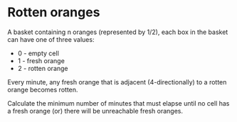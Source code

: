 # Rotten oranges

A basket containing n oranges (represented by 1/2), each box in the basket can have one of three values:

* 0 - empty cell
* 1 - fresh orange
* 2 - rotten orange

Every minute, any fresh orange that is adjacent (4-directionally) to a rotten orange becomes rotten.

Calculate the minimum number of minutes that must elapse until no cell has a fresh orange (or) there will be unreachable fresh oranges.
